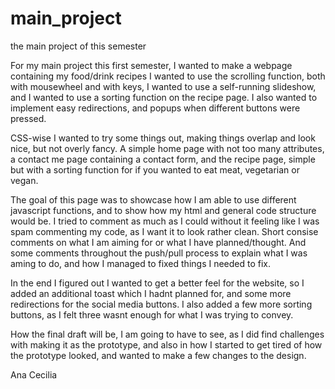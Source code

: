 # main_project
the main project of this semester

For my main project this first semester, I wanted to make a webpage containing my food/drink recipes
I wanted to use the scrolling function, both with mousewheel and with keys, I wanted to use
a self-running slideshow, and I wanted to use a sorting function on the recipe page.
I also wanted to implement easy redirections, and popups when different buttons were pressed.

CSS-wise I wanted to try some things out, making things overlap and look nice, but not overly fancy.
A simple home page with not too many attributes, a contact me page containing a contact form, and the
recipe page, simple but with a sorting function for if you wanted to eat meat, vegetarian or vegan.

The goal of this page was to showcase how I am able to use different javascript functions, and 
to show how my html and general code structure would be. I tried to comment as much as I could without it feeling
like I was spam commenting my code, as I want it to look rather clean. Short consise comments on what I am aiming for
or what I have planned/thought. And some comments throughout the push/pull process to explain what I was aming to do, and
how I managed to fixed things I needed to fix.

In the end I figured out I wanted to get a better feel for the website, so I added an additional toast
which I hadnt planned for, and some more redirections for the social media buttons.
I also added a few more sorting buttons, as I felt three wasnt enough for what I was trying to convey.

How the final draft will be, I am going to have to see, as I did find challenges with making it as the prototype,
and also in how I started to get tired of how the prototype looked, and wanted to make a few changes to the design.

Ana Cecilia
